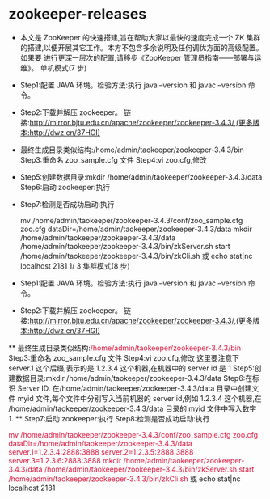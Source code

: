 # zookeeper-releases
* 本文是 ZooKeeper 的快速搭建,旨在帮助大家以最快的速度完成一个 ZK  集群的搭建,以便开展其它工作。本方不包含多余说明及任何调优方面的高级配置。如果要 进行更深一层次的配置,请移步《ZooKeeper 管理员指南——部署与运维》。
单机模式(7 步)

* Step1:配置 JAVA 环境。检验方法:执行 java –version 和 javac –version 命令。
* Step2:下载并解压 zookeeper。 链接:http://mirror.bjtu.edu.cn/apache/zookeeper/zookeeper-3.4.3/,(更多版本:http://dwz.cn/37HGI)
* 最终生成目录类似结构:/home/admin/taokeeper/zookeeper-3.4.3/bin Step3:重命名 zoo_sample.cfg 文件
Step4:vi zoo.cfg,修改
* Step5:创建数据目录:mkdir /home/admin/taokeeper/zookeeper-3.4.3/data Step6:启动 zookeeper:执行
* Step7:检测是否成功启动:执行
  
     mv /home/admin/taokeeper/zookeeper-3.4.3/conf/zoo_sample.cfg zoo.cfg
     dataDir=/home/admin/taokeeper/zookeeper-3.4.3/data
     mkdir /home/admin/taokeeper/zookeeper-3.4.3/data
    /home/admin/taokeeper/zookeeper-3.4.3/bin/zkServer.sh start
    /home/admin/taokeeper/zookeeper-3.4.3/bin/zkCli.sh
或
     echo stat|nc localhost 2181
    1/ 3
     集群模式(8 步)
* Step1:配置 JAVA 环境。检验方法:执行 java –version 和 javac –version 命令。
* Step2:下载并解压 zookeeper。 链接:http://mirror.bjtu.edu.cn/apache/zookeeper/zookeeper-3.4.3/,(更多版本:http://dwz.cn/37HGI)

** 最终生成目录类似结构:<font color=#DC143C>/home/admin/taokeeper/zookeeper-3.4.3/bin </font>
 Step3:重命名 zoo_sample.cfg 文件
Step4:vi zoo.cfg,修改
 这里要注意下 server.1 这个后缀,表示的是 1.2.3.4 这个机器,在机器中的 server id 是 1
Step5:创建数据目录:mkdir /home/admin/taokeeper/zookeeper-3.4.3/data Step6:在标识 Server ID.
在/home/admin/taokeeper/zookeeper-3.4.3/data 目录中创建文件 myid 文件,每个文件中分别写入当前机器的 server id,例如 1.2.3.4 这个机器,在 /home/admin/taokeeper/zookeeper-3.4.3/data 目录的 myid 文件中写入数字 1.
** Step7:启动 zookeeper:执行 Step8:检测是否成功启动:执行
  
<font color=#DC143C> mv /home/admin/taokeeper/zookeeper-3.4.3/conf/zoo_sample.cfg zoo.cfg
dataDir=/home/admin/taokeeper/zookeeper-3.4.3/data server.1=1.2.3.4:2888:3888 server.2=1.2.3.5:2888:3888 server.3=1.2.3.6:2888:3888
 mkdir /home/admin/taokeeper/zookeeper-3.4.3/data
 /home/admin/taokeeper/zookeeper-3.4.3/bin/zkServer.sh start
/home/admin/taokeeper/zookeeper-3.4.3/bin/zkCli.sh </font>
或
echo stat|nc localhost 2181
